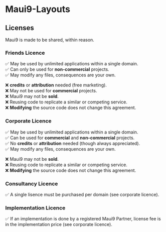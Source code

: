 # Maui9-Layouts

## Licenses

Maui9 is made to be shared, within reason.

### Friends Licence

✅ May be used by unlimited applications within a single domain.  
✅ Can only be used for **non-commercial** projects.  
✅ May modify any files, consequences are your own.

❌ **credits** or **attribution** needed (free marketing).  
❌ May not be used for **commercial** projects.  
❌ Maui9 may not be **sold**.  
❌ Reusing code to replicate a similar or competing service.  
❌ **Modifying** the source code does not change this agreement. 

### Corporate Licence

✅ May be used by unlimited applications within a single domain.  
✅ Can be used for **commercial** and **non-commercial** projects.  
✅ No **credits** or **attribution** needed (though always appreciated).  
✅ May modify any files, consequences are your own.

❌ Maui9 may not be **sold**.  
❌ Reusing code to replicate a similar or competing service.  
❌ **Modifying** the source code does not change this agreement. 

### Consultancy Licence
✅ A single lisence must be purchased per domain (see corporate licence).  

### Implementation Licence
✅ If an implementation is done by a registered Maui9 Partner, license fee is in the implementation price (see corporate licence).  
